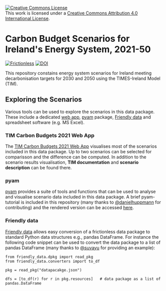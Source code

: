 <a rel="license" href="http://creativecommons.org/licenses/by/4.0/"><img alt="Creative Commons License" style="border-width:0" src="https://i.creativecommons.org/l/by/4.0/88x31.png" /></a><br />This work is licensed under a <a rel="license" href="http://creativecommons.org/licenses/by/4.0/">Creative Commons Attribution 4.0 International License</a>.

# Carbon Budget Scenarios for Ireland's Energy System, 2021-50

[![Frictionless](https://github.com/MaREI-EPMG/ireland-carbon-budget-scenarios-2021/actions/workflows/frictionless.yaml/badge.svg)](https://repository.frictionlessdata.io/report?user=MaREI-EPMG&repo=ireland-carbon-budget-scenarios-2021&flow=frictionless)
[![DOI](https://zenodo.org/badge/DOI/10.5281/zenodo.5517363.svg)](https://doi.org/10.5281/zenodo.5517363)

This repository constains energy system scenarios for Ireland meeting decarbonisation targets for 2030 and 2050 using the TIMES-Ireland Model (TIM).

## Exploring the Scenarios

Various tools can be used to explore the scenarios in this data package. These include a dedicated [web app][TIM Carbon Budgets 2021 SPA], [pyam][pyam github repository] package, [Friendly data][friendly_data github repository] and spreadsheet software (e.g. MS Excel).

### TIM Carbon Budgets 2021 Web App

The [TIM Carbon Budgets 2021 Web App][TIM Carbon Budgets 2021 SPA] visualises most of the scenarios included in this data package. Up to two scenarios can be selected for comparisson and the difference can be computed. In addition to the scenario results visualisation, **TIM documentation** and **scenario description** can be found there.

### pyam

[pyam][pyam github repository] provides a suite of tools and functions that can be used to analyse and visualise scenario data included in this data package. A brief pyam-tutorial is included in this repository (many thanks to [@danielhuppmann](https://github.com/danielhuppmann/) for contributing) and the rendered version can be accessed [here][rendered pyam-tutorial].

### Friendly data

[Friendly data][friendly_data github repository] allows easy conversion of a frictionless data package to standard Python data structures e.g., pandas DataFrame. For instance the following code snippet can be used to convert the data package to a list of pandas DataFrame (many thanks to [@suvayu](https://github.com/suvayu/) for providing an example):
```
from friendly_data.dpkg import read_pkg
from friendly_data.converters import to_df

pkg = read_pkg("datapacakge.json")

dfs = [to_df(r) for r in pkg.resources]   # data package as a list of pandas.DataFrame
``` 

[TIM Carbon Budgets 2021 SPA]: https://tim-carbon-budgets-2021.netlify.app/
[pyam github repository]: https://github.com/IAMconsortium/pyam
[friendly_data github repository]: https://github.com/sentinel-energy/friendly_data
[rendered pyam-tutorial]: https://github.com/MaREI-EPMG/ireland-carbon-budget-scenarios-2021/blob/main/pyam-tutorial.ipynb
